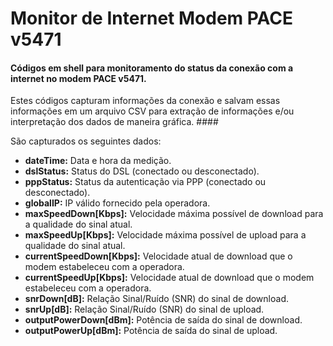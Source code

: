 # Monitor de Internet Modem PACE v5471

#### Códigos em shell para monitoramento do status da conexão com a internet no modem PACE v5471.
Estes códigos capturam informações da conexão e salvam essas informações em um arquivo CSV para extração de informações e/ou interpretação dos dados de maneira gráfica. ####

São capturados os seguintes dados:

+ **dateTime:** Data e hora da medição.
+ **dslStatus:** Status do DSL (conectado ou desconectado).
+ **pppStatus:** Status da autenticação via PPP (conectado ou desconectado).
+ **globalIP:** IP válido fornecido pela operadora.
+ **maxSpeedDown[Kbps]:** Velocidade máxima possível de download para a qualidade do sinal atual.
+ **maxSpeedUp[Kbps]:**  Velocidade máxima possível de upload para a qualidade do sinal atual.
+ **currentSpeedDown[Kbps]:** Velocidade atual de download que o modem estabeleceu com a operadora.
+ **currentSpeedUp[Kbps]:** Velocidade atual de download que o modem estabeleceu com a operadora.
+ **snrDown[dB]:** Relação Sinal/Ruído (SNR) do sinal de download.
+ **snrUp[dB]:** Relação Sinal/Ruído (SNR) do sinal de upload.
+ **outputPowerDown[dBm]:** Potência de saída do sinal de download.
+ **outputPowerUp[dBm]:** Potência de saída do sinal de upload.

